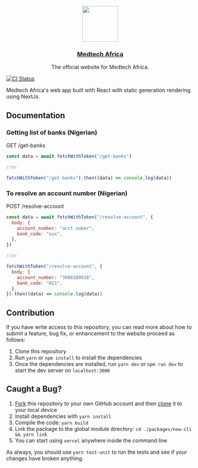 <p align="center">
  <a href="https://medtech.africa">
    <img src="https://medtech.africa/logo.png" height="96">
    <h3 align="center">Medtech Africa</h3>
  </a>
  <p align="center">The official website for Medtech Africa.</p>
</p>

[![CI Status](https://badgen.net/github/checks/vercel/vercel?label=CI)](https://github.com/vercel/vercel/actions?workflow=CI)

Medtech Africa's web app built with React with static generation rendering using NextJs.

## Documentation

### Getting list of banks (Nigerian)

GET /get-banks

```javascript
const data = await fetchWithToken("/get-banks")

//or

fetchWithToken("/get-banks").then((data) => console.log(data))
```

### To resolve an account number (Nigerian)

POST /resolve-account

```javascript
const data = await fetchWithToken("/resolve-account", {
  body: {
    account_number: "acct nuber",
    bank_code: "xxx",
  },
})

//or

fetchWithToken("/resolve-account", {
  body: {
    account_number: "3086589618",
    bank_code: "011",
  },
}).then((data) => console.log(data))
```

## Contribution

If you have write access to this repository, you can read more about how to submit a feature, bug fix, or enhancement to the website proceed as follows:

1. Clone this repository
2. Run `yarn` or `npm install` to install the dependencies
3. Once the dependencies are installed, run `yarn dev` or `npm run dev` to start the dev server on `localhost:3000`

## Caught a Bug?

1. [Fork](https://help.github.com/articles/fork-a-repo/) this repository to your own GitHub account and then [clone](https://help.github.com/articles/cloning-a-repository/) it to your local device
2. Install dependencies with `yarn install`
3. Compile the code: `yarn build`
4. Link the package to the global module directory: `cd ./packages/now-cli && yarn link`
5. You can start using `vercel` anywhere inside the command line

As always, you should use `yarn test-unit` to run the tests and see if your changes have broken anything.
